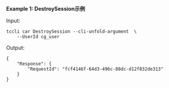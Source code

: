 **Example 1: DestroySession示例**



Input: 

```
tccli car DestroySession --cli-unfold-argument  \
    --UserId cg_user
```

Output: 
```
{
    "Response": {
        "RequestId": "fcf4146f-64d3-496c-88dc-d12f832de313"
    }
}
```

